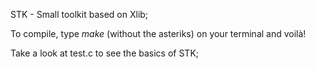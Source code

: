 STK - Small toolkit based on Xlib;

To compile, type *make* (without the asteriks) on your terminal and voilà!

Take a look at test.c to see the basics of STK;

